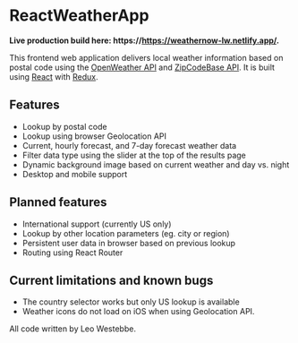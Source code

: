 # ReactWeatherApp

**Live production build here: https://https://weathernow-lw.netlify.app/.**

This frontend web application delivers local weather information based on postal code using the [OpenWeather API](https://openweathermap.org/) and [ZipCodeBase API](https://zipcodebase.com/). It is built using [React](https://reactjs.org/) with [Redux](https://redux.js.org/).

## Features

- Lookup by postal code
- Lookup using browser Geolocation API
- Current, hourly forecast, and 7-day forecast weather data
- Filter data type using the slider at the top of the results page
- Dynamic background image based on current weather and day vs. night
- Desktop and mobile support

## Planned features

- International support (currently US only)
- Lookup by other location parameters (eg. city or region)
- Persistent user data in browser based on previous lookup
- Routing using React Router

## Current limitations and known bugs

- The country selector works but only US lookup is available
- Weather icons do not load on iOS when using Geolocation API.

All code written by Leo Westebbe.
